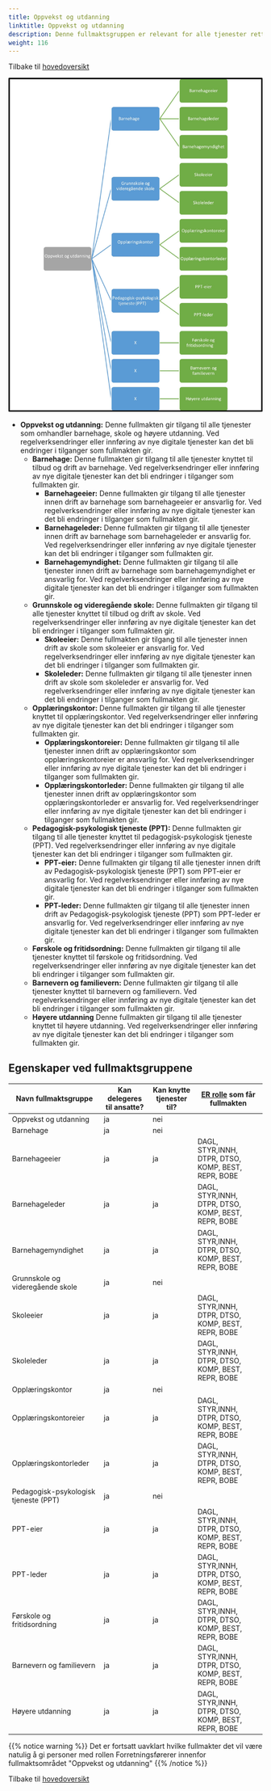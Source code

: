 ```yaml
---
title: Oppvekst og utdanning
linktitle: Oppvekst og utdanning
description: Denne fullmaktsgruppen er relevant for alle tjenester rettet mot virksomheter med aktivitet innen oppvekst, skole og høyere utdanning
weight: 116
---
```

Tilbake til [hovedoversikt](/authorization/modules/accessgroups/type-accessgroups/versjon-2/#oversikt-over-fullmaktsgrupper)

![Oppvekst og skole](os.jpg "Oppvekst og skole")
- **Oppvekst og utdanning:** Denne fullmakten gir tilgang til alle tjenester som omhandler barnehage, skole og høyere utdanning. Ved regelverksendringer eller innføring av nye digitale tjenester kan det bli endringer i tilganger som fullmakten gir.
	- **Barnehage:** Denne fullmakten gir tilgang til alle tjenester knyttet til tilbud og drift av barnehage. Ved regelverksendringer eller innføring av nye digitale tjenester kan det bli endringer i tilganger som fullmakten gir.
		- **Barnehageeier:** Denne fullmakten gir tilgang til alle tjenester innen drift av barnehage som barnehageeier er ansvarlig for. Ved regelverksendringer eller innføring av nye digitale tjenester kan det bli endringer i tilganger som fullmakten gir.
		- **Barnehageleder:** Denne fullmakten gir tilgang til alle tjenester innen drift av barnehage som barnehageleder er ansvarlig for. Ved regelverksendringer eller innføring av nye digitale tjenester kan det bli endringer i tilganger som fullmakten gir.
		- **Barnehagemyndighet:** Denne fullmakten gir tilgang til alle tjenester innen drift av barnehage som barnehagemyndighet er ansvarlig for. Ved regelverksendringer eller innføring av nye digitale tjenester kan det bli endringer i tilganger som fullmakten gir.
	- **Grunnskole og videregående skole:** Denne fullmakten gir tilgang til alle tjenester knyttet til tilbud og drift av skole. Ved regelverksendringer eller innføring av nye digitale tjenester kan det bli endringer i tilganger som fullmakten gir.
		- **Skoleeier:** Denne fullmakten gir tilgang til alle tjenester innen drift av skole som skoleeier er ansvarlig for. Ved regelverksendringer eller innføring av nye digitale tjenester kan det bli endringer i tilganger som fullmakten gir.
		- **Skoleleder:** Denne fullmakten gir tilgang til alle tjenester innen drift av skole som skoleleder er ansvarlig for. Ved regelverksendringer eller innføring av nye digitale tjenester kan det bli endringer i tilganger som fullmakten gir.
	- **Opplæringskontor:** Denne fullmakten gir tilgang til alle tjenester knyttet til opplæringskontor. Ved regelverksendringer eller innføring av nye digitale tjenester kan det bli endringer i tilganger som fullmakten gir.
		- **Opplæringskontoreier:** Denne fullmakten gir tilgang til alle tjenester innen drift av opplæringskontor som opplæringskontoreier er ansvarlig for. Ved regelverksendringer eller innføring av nye digitale tjenester kan det bli endringer i tilganger som fullmakten gir.
		- **Opplæringskontorleder:** Denne fullmakten gir tilgang til alle tjenester innen drift av opplæringskontor som opplæringskontorleder er ansvarlig for. Ved regelverksendringer eller innføring av nye digitale tjenester kan det bli endringer i tilganger som fullmakten gir.
	- **Pedagogisk-psykologisk tjeneste (PPT):** Denne fullmakten gir tilgang til alle tjenester knyttet til pedagogisk-psykologisk tjeneste (PPT). Ved regelverksendringer eller innføring av nye digitale tjenester kan det bli endringer i tilganger som fullmakten gir.
		- **PPT-eier:** Denne fullmakten gir tilgang til alle tjenester innen drift av Pedagogisk-psykologisk tjeneste (PPT) som PPT-eier er ansvarlig for. Ved regelverksendringer eller innføring av nye digitale tjenester kan det bli endringer i tilganger som fullmakten gir.
		- **PPT-leder:** Denne fullmakten gir tilgang til alle tjenester innen drift av Pedagogisk-psykologisk tjeneste (PPT) som PPT-leder er ansvarlig for. Ved regelverksendringer eller innføring av nye digitale tjenester kan det bli endringer i tilganger som fullmakten gir.
	- **Førskole og fritidsordning:** Denne fullmakten gir tilgang til alle tjenester knyttet til førskole og fritidsordning. Ved regelverksendringer eller innføring av nye digitale tjenester kan det bli endringer i tilganger som fullmakten gir.
	- **Barnevern og familievern:** Denne fullmakten gir tilgang til alle tjenester knyttet til barnevern og familievern. Ved regelverksendringer eller innføring av nye digitale tjenester kan det bli endringer i tilganger som fullmakten gir.
	- **Høyere utdanning** Denne fullmakten gir tilgang til alle tjenester knyttet til høyere utdanning. Ved regelverksendringer eller innføring av nye digitale tjenester kan det bli endringer i tilganger som fullmakten gir.

## Egenskaper ved fullmaktsgruppene
|Navn fullmaktsgruppe|Kan delegeres til ansatte?|Kan knytte tjenester til?|[ER rolle](/authorization/modules/accessgroups/register_er/#rolletyper-fra-enhetsregisteret) som får fullmakten|
|---|---|---|---|
|Oppvekst og utdanning| ja|nei||
|Barnehage|ja|nei||
|Barnehageeier|ja|ja|DAGL, STYR,INNH, DTPR, DTSO, KOMP, BEST, REPR, BOBE|
|Barnehageleder|ja|ja|DAGL, STYR,INNH, DTPR, DTSO, KOMP, BEST, REPR, BOBE|
|Barnehagemyndighet|ja|ja|DAGL, STYR,INNH, DTPR, DTSO, KOMP, BEST, REPR, BOBE|
|Grunnskole og videregående skole|ja|nei||
|Skoleeier|ja|ja|DAGL, STYR,INNH, DTPR, DTSO, KOMP, BEST, REPR, BOBE|
|Skoleleder|ja|ja|DAGL, STYR,INNH, DTPR, DTSO, KOMP, BEST, REPR, BOBE|
|Opplæringskontor|ja|nei||
|Opplæringskontoreier|ja|ja|DAGL, STYR,INNH, DTPR, DTSO, KOMP, BEST, REPR, BOBE|
|Opplæringskontorleder|ja|ja|DAGL, STYR,INNH, DTPR, DTSO, KOMP, BEST, REPR, BOBE|
|Pedagogisk-psykologisk tjeneste (PPT)|ja|nei||
|PPT-eier|ja|ja|DAGL, STYR,INNH, DTPR, DTSO, KOMP, BEST, REPR, BOBE|
|PPT-leder|ja|ja|DAGL, STYR,INNH, DTPR, DTSO, KOMP, BEST, REPR, BOBE|
|Førskole og fritidsordning|ja|ja|DAGL, STYR,INNH, DTPR, DTSO, KOMP, BEST, REPR, BOBE|
|Barnevern og familievern|ja|ja|DAGL, STYR,INNH, DTPR, DTSO, KOMP, BEST, REPR, BOBE|
|Høyere utdanning|ja|ja|DAGL, STYR,INNH, DTPR, DTSO, KOMP, BEST, REPR, BOBE|

{{% notice warning %}} Det er fortsatt uavklart hvilke fullmakter det vil være natulig å gi personer med rollen Forretningsførerer innenfor fullmaktsområdet "Oppvekst og utdanning" {{% /notice %}}


Tilbake til [hovedoversikt](/authorization/modules/accessgroups/type-accessgroups/versjon-2/#oversikt-over-fullmaktsgrupper)
